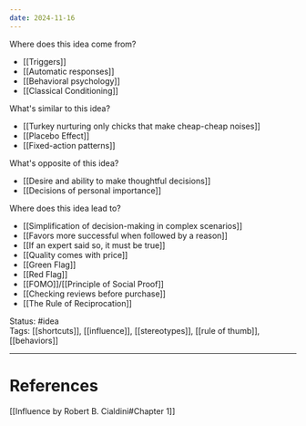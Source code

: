 ```yaml
---
date: 2024-11-16
---
```

Where does this idea come from?  
- [[Triggers]]
- [[Automatic responses]]
- [[Behavioral psychology]]
- [[Classical Conditioning]]

What's similar to this idea?  
- [[Turkey nurturing only chicks that make cheap-cheap noises]]
- [[Placebo Effect]]
- [[Fixed-action patterns]]

What's opposite of this idea?  
- [[Desire and ability to make thoughtful decisions]]
- [[Decisions of personal importance]]

Where does this idea lead to?  
- [[Simplification of decision-making in complex scenarios]]
- [[Favors more successful when followed by a reason]]
- [[If an expert said so, it must be true]]
- [[Quality comes with price]]
- [[Green Flag]]
- [[Red Flag]]
- [[FOMO]]/[[Principle of Social Proof]]
- [[Checking reviews before purchase]]
- [[The Rule of Reciprocation]]

Status: #idea  
Tags:  [[shortcuts]], [[influence]], [[stereotypes]], [[rule of thumb]], [[behaviors]]

---
# References
[[Influence by Robert B. Cialdini#Chapter 1]]